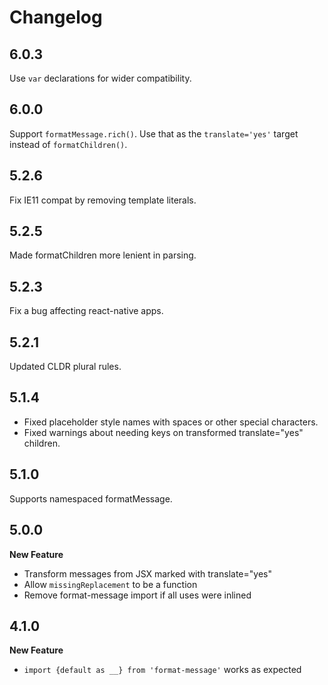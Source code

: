 # Changelog

## 6.0.3

Use `var` declarations for wider compatibility.

## 6.0.0

Support `formatMessage.rich()`. Use that as the `translate='yes'` target instead of `formatChildren()`.

## 5.2.6

Fix IE11 compat by removing template literals.

## 5.2.5

Made formatChildren more lenient in parsing.

## 5.2.3

Fix a bug affecting react-native apps.

## 5.2.1

Updated CLDR plural rules.

## 5.1.4

- Fixed placeholder style names with spaces or other special characters.
- Fixed warnings about needing keys on transformed translate="yes" children.

## 5.1.0

Supports namespaced formatMessage.

## 5.0.0

**New Feature**
  * Transform messages from JSX marked with translate="yes"
  * Allow `missingReplacement` to be a function
  * Remove format-message import if all uses were inlined

## 4.1.0

**New Feature**
  * `import {default as __} from 'format-message'` works as expected
